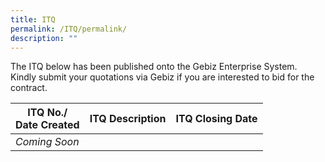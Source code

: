 ```yaml
---
title: ITQ
permalink: /ITQ/permalink/
description: ""
---
```

The ITQ below has been published onto the Gebiz Enterprise System. <br>Kindly submit your quotations via Gebiz if you are interested to bid for the contract.


| ITQ No./<br>Date Created | ITQ Description | ITQ Closing Date |
| -------- | -------- | -------- |
| *Coming Soon* |